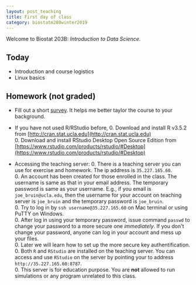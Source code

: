 ```yaml
---
layout: post_teaching
title: First day of class
category: biostatm280winter2019
---
```


Welcome to Biostat 203B: *Introduction to Data Science*. 

## Today

* Introduction and course logistics  
* Linux basics

## Homework (not graded)

* Fill out a short [survey](https://www.surveymonkey.com/r/NGC8N8V). It helps me better taylor the course to your background.

* If you have not used R/RStudio before, 
  0. Download and install R v3.5.2 from [http://cran.stat.ucla.edu](http://cran.stat.ucla.edu)   
  0. Download and install RStudio Desktop Open Source Edition from [https://www.rstudio.com/products/rstudio/#Desktop](https://www.rstudio.com/products/rstudio/#Desktop) 
  
* Accessing the teaching server:
  0. There is a teaching server you can use for exercise and homework. The ip address is `35.227.165.60`.  
  0. An account has been created for those enrolled in the class. The username is same as that in your email address. The temporary password is same as your username. E.g., if you email is `joe_bruin@ucla.edu`, then the username for your account on teaching server is `joe_bruin` and the temporary password is `joe_bruin`.  
  0. Try to log in by `ssh username@35.227.165.60` on Mac terminal or using PuTTY on Windows.  
  0. After log in using your temporary password, issue command `passwd` to change your password to a more secure one *immediately*. If you don't change your password, anyone can log in your account and mess up your files.  
  0. Later we will learn how to set up the more secure key authentification.  
  0. Both `R` and `RStudio`  are installed on the teaching server. You can access and use `RStudio` on the server by pointing your to address `http://35.227.165.60:8787`.  
  0. This server is for education purpose. You are **not** allowed to run simulations or any program unrelated to this class.